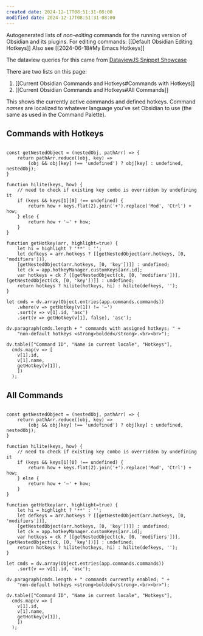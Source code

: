 ```yaml
---
created date: 2024-12-17T08:51:31-08:00
modified date: 2024-12-17T08:51:31-08:00
---
```


Autogenerated lists of *non-editing* commands for the running version of Obsidian and its plugins.  For editing commands: [[Default Obsidian Editing Hotkeys]]  Also see [[2024-06-18#My Emacs Hotkeys]]

The dataview queries for this came from [DataviewJS Snippet Showcase](https://forum.obsidian.md/t/dataviewjs-snippet-showcase/17847/37)

There are two lists on this page: 
1. [[Current Obsidian Commands and Hotkeys#Commands with Hotkeys]]
2. [[Current Obsidian Commands and Hotkeys#All Commands]]

This shows the currently active commands and defined hotkeys. Command _names_ are localized to whatever language you’ve set Obsidian to use (the same as used in the Command Palette).

## Commands with Hotkeys

```dataviewjs

const getNestedObject = (nestedObj, pathArr) => {
    return pathArr.reduce((obj, key) =>
        (obj && obj[key] !== 'undefined') ? obj[key] : undefined, nestedObj);
}

function hilite(keys, how) {
    // need to check if existing key combo is overridden by undefining it
    if (keys && keys[1][0] !== undefined) {
        return how + keys.flat(2).join('+').replace('Mod', 'Ctrl') + how;
    } else {
        return how + '–' + how;
    }
}

function getHotkey(arr, highlight=true) {
    let hi = highlight ? '**' : '';
    let defkeys = arr.hotkeys ? [[getNestedObject(arr.hotkeys, [0, 'modifiers'])],
    [getNestedObject(arr.hotkeys, [0, 'key'])]] : undefined;
    let ck = app.hotkeyManager.customKeys[arr.id];
    var hotkeys = ck ? [[getNestedObject(ck, [0, 'modifiers'])], [getNestedObject(ck, [0, 'key'])]] : undefined;
    return hotkeys ? hilite(hotkeys, hi) : hilite(defkeys, '');
}

let cmds = dv.array(Object.entries(app.commands.commands))
    .where(v => getHotkey(v[1]) != '–')
    .sort(v => v[1].id, 'asc')
    .sort(v => getHotkey(v[1], false), 'asc');

dv.paragraph(cmds.length + " commands with assigned hotkeys; " +
    "non-default hotkeys <strong>bolded</strong>.<br><br>");

dv.table(["Command ID", "Name in current locale", "Hotkeys"],
  cmds.map(v => [
    v[1].id,
    v[1].name,
    getHotkey(v[1]),
    ])
  );
```

## All Commands

```dataviewjs

const getNestedObject = (nestedObj, pathArr) => {
    return pathArr.reduce((obj, key) =>
        (obj && obj[key] !== 'undefined') ? obj[key] : undefined, nestedObj);
}

function hilite(keys, how) {
    // need to check if existing key combo is overridden by undefining it
    if (keys && keys[1][0] !== undefined) {
        return how + keys.flat(2).join('+').replace('Mod', 'Ctrl') + how;
    } else {
        return how + '–' + how;
    }
}

function getHotkey(arr, highlight=true) {
    let hi = highlight ? '**' : '';
    let defkeys = arr.hotkeys ? [[getNestedObject(arr.hotkeys, [0, 'modifiers'])],
    [getNestedObject(arr.hotkeys, [0, 'key'])]] : undefined;
    let ck = app.hotkeyManager.customKeys[arr.id];
    var hotkeys = ck ? [[getNestedObject(ck, [0, 'modifiers'])], [getNestedObject(ck, [0, 'key'])]] : undefined;
    return hotkeys ? hilite(hotkeys, hi) : hilite(defkeys, '');
}

let cmds = dv.array(Object.entries(app.commands.commands))
    .sort(v => v[1].id, 'asc');

dv.paragraph(cmds.length + " commands currently enabled; " +
    "non-default hotkeys <strong>bolded</strong>.<br><br>");

dv.table(["Command ID", "Name in current locale", "Hotkeys"],
  cmds.map(v => [
    v[1].id,
    v[1].name,
    getHotkey(v[1]),
    ])
  );
```